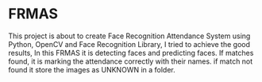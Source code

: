 # FRMAS
This project is about to create Face Recognition Attendance System using Python, OpenCV and Face Recognition Library, I tried to achieve the good results, In this FRMAS it is detecting faces and predicting faces.
If matches found, it is marking the attendance correctly with their names.
if match not found it store the images as UNKNOWN in a folder.
